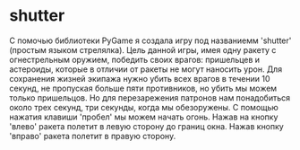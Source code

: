 # shutter

С помочью библиотеки PyGame я создала игру под названиемм 'shutter' (простым языком стрелялка). Цель данной игры, имея одну ракету с огнестрельным оружием, победить своих врагов: пришельцев и астероиды, которые в отличии от ракеты не могут наносить урон. Для сохранения жизней экипажа нужно убить всех врагов в течении 10 секунд, не пропуская больше пяти противников, но убить мы можем только пришельцов. Но для перезарежения патронов нам понадобиться около трех секунд, три секунды, когда мы обезоружены. С помощью нажатия клавиши 'пробел' мы можем начать огонь. Нажав на кнопку 'влево' ракета полетит в левую сторону до границ окна. Нажав кнопку 'вправо' ракета полетит в правую сторону.
